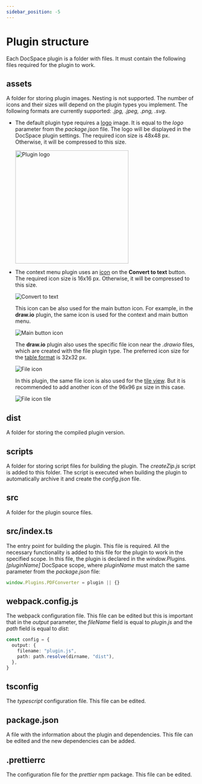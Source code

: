 ```yaml
---
sidebar_position: -5
---
```


# Plugin structure

Each DocSpace plugin is a folder with files. It must contain the following files required for the plugin to work.

## assets

A folder for storing plugin images. Nesting is not supported. The number of icons and their sizes will depend on the plugin types you implement. The following formats are currently supported: *.jpg, .jpeg, .png, .svg*.

- The default plugin type requires a [logo](../config.md#image) image. It is equal to the *logo* parameter from the *package.json* file. The logo will be displayed in the DocSpace plugin settings. The required icon size is 48x48 px. Otherwise, it will be compressed to this size.

  <img alt="Plugin logo" src="/assets/images/docspace/plugin-logo.png" width="300px" />

- The context menu plugin uses an [icon](../coding-plugin/plugin-items/contextmenuitem.md#icon) on the **Convert to text** button. The required icon size is 16x16 px. Otherwise, it will be compressed to this size.

  ![Convert to text](/assets/images/docspace/convert-to-text.png)

  This icon can be also used for the main button icon. For example, in the **draw\.io** plugin, the same icon is used for the context and main button menu.

  ![Main button icon](/assets/images/docspace/main-button-icon.png)

  The **draw\.io** plugin also uses the specific file icon near the *.drawio* files, which are created with the file plugin type. The preferred icon size for the [table format](../coding-plugin/plugin-items/fileitem.md#filerowicon) is 32x32 px.

  ![File icon](/assets/images/docspace/file-icon.png)

  In this plugin, the same file icon is also used for the [tile view](../coding-plugin/plugin-items/fileitem.md#filetileicon). But it is recommended to add another icon of the 96x96 px size in this case.

  ![File icon tile](/assets/images/docspace/file-icon-tile.png)

## dist

A folder for storing the compiled plugin version.

## scripts

A folder for storing script files for building the plugin. The *createZip.js* script is added to this folder. The script is executed when building the plugin to automatically archive it and create the *config.json* file.

## src

A folder for the plugin source files.

## src/index.ts

The entry point for building the plugin. This file is required. All the necessary functionality is added to this file for the plugin to work in the specified scope. In this file, the plugin is declared in the *window\.Plugins.\[pluginName]* DocSpace scope, where *pluginName* must match the same parameter from the *package.json* file:

  ``` ts
  window.Plugins.PDFConverter = plugin || {}
  ```

## webpack.config.js

The webpack configuration file. This file can be edited but this is important that in the *output* parameter, the *fileName* field is equal to *plugin.js* and the *path* field is equal to *dist*:

  ``` ts
  const config = {
    output: {
      filename: "plugin.js",
      path: path.resolve(dirname, "dist"),
    },
  }
  
  ```

## tsconfig

The *typescript* configuration file. This file can be edited.

## package.json

A file with the information about the plugin and dependencies. This file can be edited and the new dependencies can be added.

## .prettierrc

The configuration file for the *prettier* npm package. This file can be edited.
